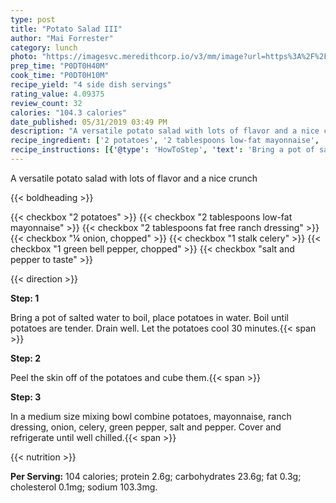```yaml
---
type: post
title: "Potato Salad III"
author: "Mai Forrester"
category: lunch
photo: "https://imagesvc.meredithcorp.io/v3/mm/image?url=https%3A%2F%2Fimages.media-allrecipes.com%2Fuserphotos%2F214179.jpg"
prep_time: "P0DT0H40M"
cook_time: "P0DT0H10M"
recipe_yield: "4 side dish servings"
rating_value: 4.09375
review_count: 32
calories: "104.3 calories"
date_published: 05/31/2019 03:49 PM
description: "A versatile potato salad with lots of flavor and a nice crunch"
recipe_ingredient: ['2 potatoes', '2 tablespoons low-fat mayonnaise', '2 tablespoons fat free ranch dressing', '¼ onion, chopped', '1 stalk celery', '1 green bell pepper, chopped', 'salt and pepper to taste']
recipe_instructions: [{'@type': 'HowToStep', 'text': 'Bring a pot of salted water to boil, place potatoes in water. Boil until potatoes are tender. Drain well. Let the potatoes cool 30 minutes.\n'}, {'@type': 'HowToStep', 'text': 'Peel the skin off of the potatoes and cube them.\n'}, {'@type': 'HowToStep', 'text': 'In a medium size mixing bowl combine potatoes, mayonnaise, ranch dressing, onion, celery, green pepper, salt and pepper. Cover and refrigerate until well chilled.\n'}]
---
```


A versatile potato salad with lots of flavor and a nice crunch 

{{< boldheading >}}

{{< checkbox "2  potatoes" >}}
{{< checkbox "2 tablespoons low-fat mayonnaise" >}}
{{< checkbox "2 tablespoons fat free ranch dressing" >}}
{{< checkbox "¼  onion, chopped" >}}
{{< checkbox "1 stalk celery" >}}
{{< checkbox "1  green bell pepper, chopped" >}}
{{< checkbox "salt and pepper to taste" >}}


{{< direction >}}

**Step: 1**

Bring a pot of salted water to boil, place potatoes in water. Boil until potatoes are tender. Drain well. Let the potatoes cool 30 minutes.{{< span >}}

**Step: 2**

Peel the skin off of the potatoes and cube them.{{< span >}}

**Step: 3**

In a medium size mixing bowl combine potatoes, mayonnaise, ranch dressing, onion, celery, green pepper, salt and pepper. Cover and refrigerate until well chilled.{{< span >}}

{{< nutrition >}}

**Per Serving:** 104 calories; protein 2.6g; carbohydrates 23.6g; fat 0.3g; cholesterol 0.1mg; sodium 103.3mg.